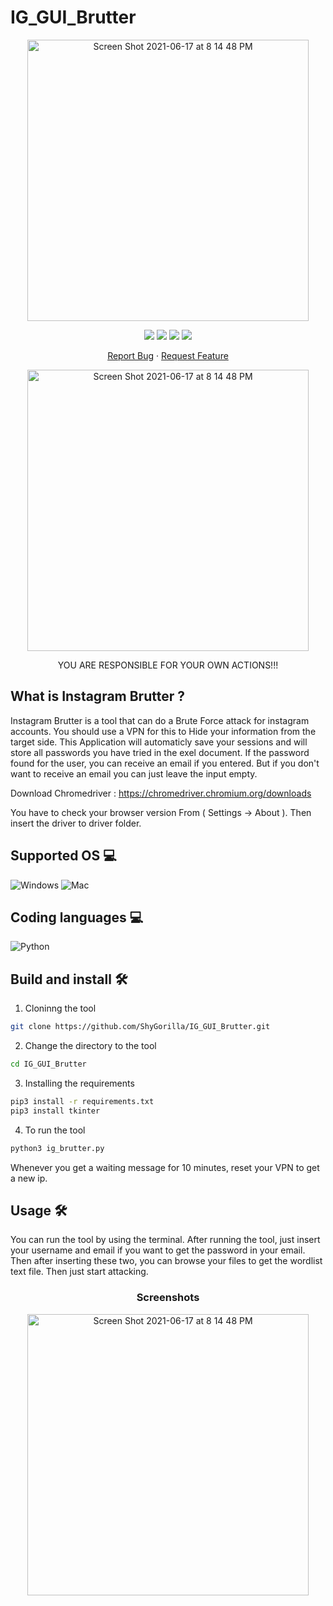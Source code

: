 # IG_GUI_Brutter

<p align="center">
  <img width="450" high="650" alt="Screen Shot 2021-06-17 at 8 14 48 PM" src="https://user-images.githubusercontent.com/73632576/122685593-65e01180-d21d-11eb-96f0-e805da223447.png">
</p>

<p align="center">
   <img src="https://img.shields.io/badge/language-python-blue?style"/>
   <img src="https://img.shields.io/github/license/ShyGorilla/IG_GUI_Brutter"/>
   <img src="https://img.shields.io/github/stars/ShyGorilla/IG_GUI_Brutter"/>
   <img src="https://img.shields.io/github/forks/ShyGorilla/IG_GUI_Brutter"/>
</p>

<p align="center">
    <a href="https://github.com/ShyGorilla/IG_GUI_Brutter/issues">Report Bug</a>
    ·
    <a href="https://github.com/ShyGorilla/IG_GUI_Brutter/issues">Request Feature</a>
  </p>
 
 <p align="center">
  <img width="450" high="650" alt="Screen Shot 2021-06-17 at 8 14 48 PM" src="https://img.shields.io/badge/From%20ShyGorilla%20I've%20written-+500k%20Lines%20of%20code-blue">
  </p>

 <p align="center">
YOU ARE RESPONSIBLE FOR YOUR OWN ACTIONS!!!
</p>


## What is Instagram Brutter ? 
Instagram Brutter is a tool that can do a Brute Force attack for instagram accounts. You should use a VPN for this to Hide your information from the target side. This Application will automaticly save your sessions and will store all passwords you have tried in the exel document. If the password found for the user, you can receive an email if you entered. But if you don't want to receive an email you can just leave the input empty.

Download Chromedriver : https://chromedriver.chromium.org/downloads

You have to check your browser version From ( Settings -> About ). Then insert the driver to driver folder.

## Supported OS 💻

![Windows](http://img.shields.io/badge/-Windows-0078D6?style=flat-square&logo=windows&logoColor=ffffff)
![Mac](http://img.shields.io/badge/-Mac-0078D6?style=flat-square&logo=apple&logoColor=ffffff)

## Coding languages 💻

![Python](https://img.shields.io/badge/-Python-333333?style=flat&logo=python)&nbsp;

## Build and install 🛠️

1. Cloninng the tool

```bash
git clone https://github.com/ShyGorilla/IG_GUI_Brutter.git
```

2. Change the directory to the tool

```bash
cd IG_GUI_Brutter
```

3. Installing the requirements

```bash
pip3 install -r requirements.txt
pip3 install tkinter 
```

4. To run the tool

```bash
python3 ig_brutter.py 
```

Whenever you get a waiting message for 10 minutes, reset your VPN to get a new ip.

## Usage 🛠️

You can run the tool by using the terminal. After running the tool, just insert your username and email if you want to get the password in your email. Then after inserting these two, you can browse your files to get the wordlist text file. Then just start attacking.

 <h3 align="center">
Screenshots
 </h3>

 <p align="center">
<img width="450" high="650" alt="Screen Shot 2021-06-17 at 8 14 48 PM" src="https://user-images.githubusercontent.com/73632576/122685563-30d3bf00-d21d-11eb-95d6-64cc60d147d3.JPG">
 </p>


